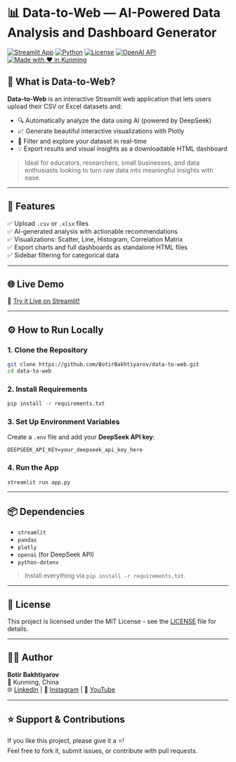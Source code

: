 # 📊 Data-to-Web — AI-Powered Data Analysis and Dashboard Generator

[![Streamlit App](https://img.shields.io/badge/Streamlit-App-orange?logo=streamlit)](https://data-to-web-mspcqyr8pbvrzwpdbx9uhu.streamlit.app/)
[![Python](https://img.shields.io/badge/Python-3.10+-blue?logo=python)](https://www.python.org/)
[![License](https://img.shields.io/github/license/BotirBakhtiyarov/data-to-web)](LICENSE)
[![OpenAI API](https://img.shields.io/badge/DeepSeek-API-green?logo=openai)](https://deepseek.com)
[![Made with ❤️ in Kunming](https://img.shields.io/badge/Made%20in-Kunming-red)](https://github.com/botirbakhtiyarov)

## 🚀 What is Data-to-Web?

**Data-to-Web** is an interactive Streamlit web application that lets users upload their CSV or Excel datasets and:

- 🔍 Automatically analyze the data using AI (powered by DeepSeek)
- 📈 Generate beautiful interactive visualizations with Plotly
- 📂 Filter and explore your dataset in real-time
- 💡 Export results and visual insights as a downloadable HTML dashboard

> Ideal for educators, researchers, small businesses, and data enthusiasts looking to turn raw data into meaningful insights with ease.

---

## 🧠 Features

✅ Upload `.csv` or `.xlsx` files  
✅ AI-generated analysis with actionable recommendations  
✅ Visualizations: Scatter, Line, Histogram, Correlation Matrix  
✅ Export charts and full dashboards as standalone HTML files  
✅ Sidebar filtering for categorical data  

---

## 🌐 Live Demo

🔗 [Try it Live on Streamlit!](https://data-to-web-mspcqyr8pbvrzwpdbx9uhu.streamlit.app/)

---

## ⚙️ How to Run Locally

### 1. Clone the Repository

```bash
git clone https://github.com/BotirBakhtiyarov/data-to-web.git
cd data-to-web
```

### 2. Install Requirements

```bash
pip install -r requirements.txt
```

### 3. Set Up Environment Variables

Create a `.env` file and add your **DeepSeek API key**:

```
DEEPSEEK_API_KEY=your_deepseek_api_key_here
```

### 4. Run the App

```bash
streamlit run app.py
```

---

## 📦 Dependencies

- `streamlit`
- `pandas`
- `plotly`
- `openai` (for DeepSeek API)
- `python-dotenv`

> Install everything via `pip install -r requirements.txt`.

---

## 🔐 License

This project is licensed under the MIT License - see the [LICENSE](LICENSE) file for details.

---

## 🙋‍♂️ Author

**Botir Bakhtiyarov**  
📍 Kunming, China  
🌐 [LinkedIn](https://www.linkedin.com/in/botirbakhtiyarov-856a83243/) | 📸 [Instagram](https://www.instagram.com/botir.bakhtiyarov/) | 🎥 [YouTube](https://youtube.com/@botirbakhtiyarov)

---

## ⭐️ Support & Contributions

If you like this project, please give it a ⭐️!  
Feel free to fork it, submit issues, or contribute with pull requests.

